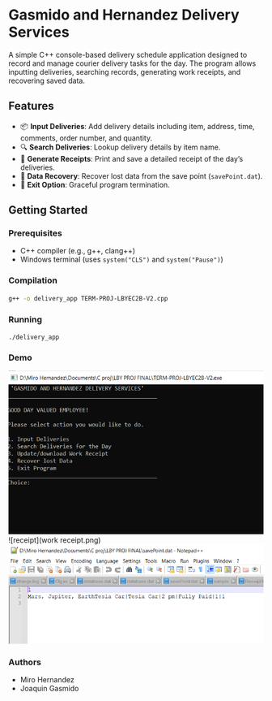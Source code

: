 # Gasmido and Hernandez Delivery Services

A simple C++ console-based delivery schedule application designed to record and manage courier delivery tasks for the day. The program allows inputting deliveries, searching records, generating work receipts, and recovering saved data.

## Features

- 📦 **Input Deliveries**: Add delivery details including item, address, time, comments, order number, and quantity.
- 🔍 **Search Deliveries**: Lookup delivery details by item name.
- 🧾 **Generate Receipts**: Print and save a detailed receipt of the day’s deliveries.
- 💾 **Data Recovery**: Recover lost data from the save point (`savePoint.dat`).
- 🚪 **Exit Option**: Graceful program termination.

## Getting Started

### Prerequisites

- C++ compiler (e.g., g++, clang++)
- Windows terminal (uses `system("CLS")` and `system("Pause")`)

### Compilation

```bash
g++ -o delivery_app TERM-PROJ-LBYEC2B-V2.cpp
```

### Running
```
./delivery_app
```

### Demo
![menu](menu.png)
![receipt](work receipt.png)
![savepoint](savepoint.png)
### Authors
- Miro Hernandez
- Joaquin Gasmido

